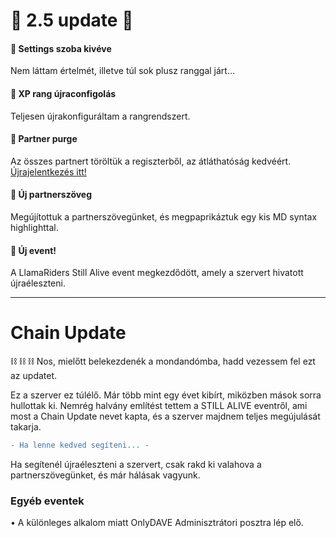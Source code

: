 # :large_blue_diamond: 2.5 update :large_blue_diamond:

#### :small_blue_diamond: Settings szoba kivéve
Nem láttam értelmét, illetve túl sok plusz ranggal járt...

#### :small_blue_diamond: XP rang újraconfigolás
Teljesen újrakonfiguráltam a rangrendszert.

#### :small_blue_diamond: Partner purge
Az összes partnert töröltük a regiszterből, az átláthatóság kedvéért.
[Újrajelentkezés itt!](https://goo.gl/forms/CjfSNitCqow9hVQn2)

#### :small_blue_diamond: Új partnerszöveg
Megújítottuk a partnerszövegünket, és megpaprikáztuk egy kis MD syntax highlighttal.

#### :small_blue_diamond: Új event!
A LlamaRiders Still Alive event megkezdődött, amely a szervert hivatott újraéleszteni.

----

# Chain Update 
⛓️ ⛓️ ⛓️
Nos, mielőtt belekezdenék a mondandómba, hadd vezessem fel ezt az updatet.

Ez a szerver ez túlélő. Már több mint egy évet kibírt, miközben mások sorra hullottak ki. Nemrég halvány említést tettem a STILL ALIVE eventről, ami most a Chain Update nevet kapta, és a szerver majdnem teljes megújulását takarja.

```diff
- Ha lenne kedved segíteni... -
```

Ha segítenél újraéleszteni a szervert, csak rakd ki valahova a partnerszövegünket, és már hálásak vagyunk.

### Egyéb eventek

• A különleges alkalom miatt OnlyDAVE Adminisztrátori posztra lép elő.
